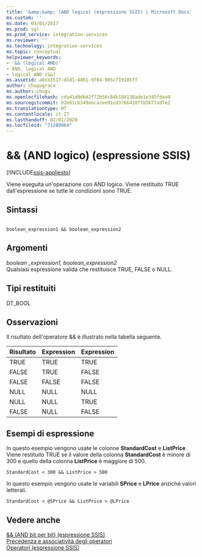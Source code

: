 ```yaml
---
title: '&amp;&amp; (AND logico) (espressione SSIS) | Microsoft Docs'
ms.custom: ''
ms.date: 03/01/2017
ms.prod: sql
ms.prod_service: integration-services
ms.reviewer: ''
ms.technology: integration-services
ms.topic: conceptual
helpviewer_keywords:
- '&& (logical AND)'
- AND, logical AND
- logical AND (&&)
ms.assetid: a8cb3517-d5d1-4861-9f04-905c719185ff
author: chugugrace
ms.author: chugu
ms.openlocfilehash: cda41d0db42f72b56c84b184138ade1e345fdaa9
ms.sourcegitcommit: b2e81cb349eecacee91cd3766410ffb3677ad7e2
ms.translationtype: HT
ms.contentlocale: it-IT
ms.lasthandoff: 02/01/2020
ms.locfileid: "71289064"
---
```

# <a name="ampamp-logical-and-ssis-expression"></a>&amp;&amp; (AND logico) (espressione SSIS)

[!INCLUDE[ssis-appliesto](../../includes/ssis-appliesto-ssvrpluslinux-asdb-asdw-xxx.md)]


  Viene eseguita un'operazione con AND logico. Viene restituito TRUE dall'espressione se tutte le condizioni sono TRUE.  
  
## <a name="syntax"></a>Sintassi  
  
```  
  
boolean_expression1 && boolean_expression2  
```  
  
## <a name="arguments"></a>Argomenti  
 *boolean _expression1, boolean_expression2*  
 Qualsiasi espressione valida che restituisce TRUE, FALSE o NULL.  
  
## <a name="result-types"></a>Tipi restituiti  
 DT_BOOL  
  
## <a name="remarks"></a>Osservazioni  
 Il risultato dell'operatore && è illustrato nella tabella seguente.  
  
|Risultato|Expression|Expression|  
|------------|----------------|----------------|  
|TRUE|TRUE|TRUE|  
|FALSE|TRUE|FALSE|  
|FALSE|FALSE|FALSE|  
|NULL|NULL|NULL|  
|NULL|NULL|TRUE|  
|FALSE|NULL|FALSE|  
  
## <a name="expression-examples"></a>Esempi di espressione  
 In questo esempio vengono usate le colonne **StandardCost** e **ListPrice** . Viene restituito TRUE se il valore della colonna **StandardCost** è minore di 300 e quello della colonna **ListPrice** è maggiore di 500.  
  
```  
StandardCost < 300 && ListPrice > 500  
```  
  
 In questo esempio vengono usate le variabili **SPrice** e **LPrice** anziché valori letterali.  
  
```  
StandardCost < @SPrice && ListPrice > @LPrice  
```  
  
## <a name="see-also"></a>Vedere anche  
 [&& &#40;AND bit per bit&#41; &#40;espressione SSIS&#41;](../../integration-services/expressions/bitwise-and-ssis-expression.md)   
 [Precedenza e associatività degli operatori](../../integration-services/expressions/operator-precedence-and-associativity.md)   
 [Operatori &#40;espressione SSIS&#41;](../../integration-services/expressions/operators-ssis-expression.md)  
  
  
